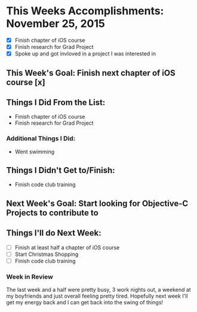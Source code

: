 # This Weeks Accomplishments: November 25, 2015
- [x] Finish chapter of iOS course
- [x] Finish research for Grad Project
- [x] Spoke up and got invloved in a project I was interested in

## This Week's Goal: Finish next chapter of iOS course [x]

## Things I Did From the List:
- Finish chapter of iOS course
- Finish research for Grad Project

### Additional Things I Did:
- Went swimming

## Things I Didn't Get to/Finish:
- Finish code club training

## Next Week's Goal: Start looking for Objective-C Projects to contribute to

## Things I'll do Next Week:
- [ ] Finish at least half a chapter of iOS course
- [ ] Start Christmas Shopping
- [ ] Finish code club training

### Week in Review

The last week and a half were pretty busy, 3 work nights out, a weekend at my boyfriends and just overall feeling pretty tired. Hopefully next week I'll get my energy back and I can get back into the swing of things!
